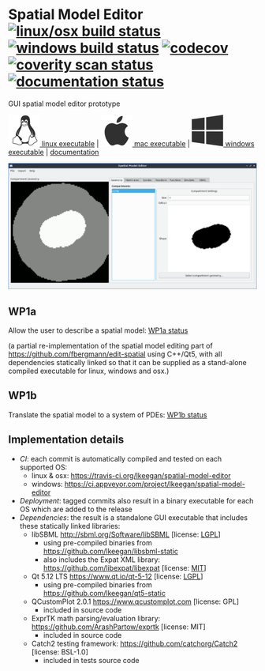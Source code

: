# Spatial Model Editor [![linux/osx build status](https://travis-ci.org/lkeegan/spatial-model-editor.svg?branch=master)](https://travis-ci.org/lkeegan/spatial-model-editor) [![windows build status](https://ci.appveyor.com/api/projects/status/0m87yyaalrrj5ndn?svg=true)](https://ci.appveyor.com/project/lkeegan/spatial-model-editor) [![codecov](https://codecov.io/gh/lkeegan/spatial-model-editor/branch/master/graph/badge.svg)](https://codecov.io/gh/lkeegan/spatial-model-editor) [![coverity scan status](https://scan.coverity.com/projects/18642/badge.svg)](https://scan.coverity.com/projects/lkeegan-spatial-model-editor) [![documentation status](https://readthedocs.org/projects/spatial-model-editor/badge/)](https://spatial-model-editor.readthedocs.io/en/latest/)

GUI spatial model editor prototype

[![linux](docs/img/icon-linux.png) linux executable](https://github.com/lkeegan/spatial-model-editor/releases/latest/download/spatial-model-editor) | [![mac](docs/img/icon-osx.png) mac executable](https://github.com/lkeegan/spatial-model-editor/releases/latest/download/spatial-model-editor.dmg) | [![windows](docs/img/icon-windows.png) windows executable](https://github.com/lkeegan/spatial-model-editor/releases/latest/download/spatial-model-editor.exe) | [documentation](https://spatial-model-editor.readthedocs.io/en/latest/)

![screenshot](docs/img/geometry.png)

## WP1a
Allow the user to describe a spatial model: [WP1a status](https://github.com/lkeegan/spatial-model-editor/projects/1)

(a partial re-implementation of the spatial model editing part of https://github.com/fbergmann/edit-spatial using C++/Qt5, with all dependencies statically linked so that it can be supplied as a stand-alone compiled executable for linux, windows and osx.)

## WP1b
Translate the spatial model to a system of PDEs: [WP1b status](https://github.com/lkeegan/spatial-model-editor/projects/2)

## Implementation details

  - _CI_: each commit is automatically compiled and tested on each supported OS:
    - linux & osx: https://travis-ci.org/lkeegan/spatial-model-editor
    - windows: https://ci.appveyor.com/project/lkeegan/spatial-model-editor
  - _Deployment_: tagged commits also result in a binary executable for each OS which are added to the release
  - _Dependencies_: the result is a standalone GUI executable that includes these statically linked libraries:
    - libSBML http://sbml.org/Software/libSBML [license: [LGPL](http://sbml.org/Software/libSBML/LibSBML_License)]
      - using pre-compiled binaries from https://github.com/lkeegan/libsbml-static
      - also includes the Expat XML library: https://github.com/libexpat/libexpat [license: [MIT](https://github.com/libexpat/libexpat/blob/master/expat/COPYING)]
    - Qt 5.12 LTS https://www.qt.io/qt-5-12 [license: [LGPL](https://doc.qt.io/qt-5/lgpl.html)]
      - using pre-compiled binaries from https://github.com/lkeegan/qt5-static
    - QCustomPlot 2.0.1 https://www.qcustomplot.com [license: GPL]
      - included in source code
    - ExprTK math parsing/evaluation library: https://github.com/ArashPartow/exprtk [license: MIT]
      - included in source code
    - Catch2 testing framework: https://github.com/catchorg/Catch2 [license: BSL-1.0]
      - included in tests source code
